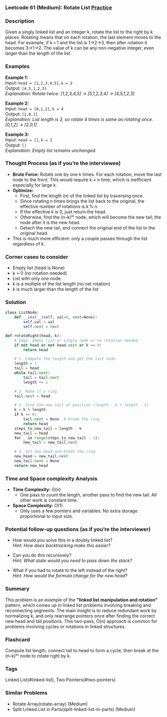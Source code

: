 ### Leetcode 61 (Medium): Rotate List [Practice](https://leetcode.com/problems/rotate-list)

### Description  
Given a singly linked list and an integer k, rotate the list to the right by k places. Rotating means that on each rotation, the last element moves to the head. For example, if k = 1 and the list is 1→2→3, then after rotation it becomes 3→1→2. The value of k can be any non-negative integer, even larger than the length of the list.

### Examples  

**Example 1:**  
Input: `head = [1,2,3,4,5]`, `k = 2`  
Output: `[4,5,1,2,3]`  
*Explanation: Rotate twice: [1,2,3,4,5] → [5,1,2,3,4] → [4,5,1,2,3]*

**Example 2:**  
Input: `head = [0,1,2]`, `k = 4`  
Output: `[2,0,1]`  
*Explanation: List length is 3, so rotate 4 times is same as rotating once. [0,1,2] → [2,0,1]*

**Example 3:**  
Input: `head = []`, `k = 1`  
Output: `[]`  
*Explanation: Empty list remains unchanged.*

### Thought Process (as if you’re the interviewee)  
- **Brute Force:** Rotate one by one k times. For each rotation, move the last node to the front. This would require k × n time, which is inefficient especially for large k.
- **Optimize:**
    - First, find the length (n) of the linked list by traversing once.
    - Since rotating n times brings the list back to the original, the effective number of rotations is k % n.
    - If the effective k is 0, just return the head.
    - Otherwise, find the (n–k)ᵗʰ node, which will become the new tail; the node after it is the new head.
    - Detach the new tail, and connect the original end of the list to the original head.
- This is much more efficient: only a couple passes through the list regardless of k.

### Corner cases to consider  
- Empty list (head is None)
- k = 0 (no rotation needed)
- List with only one node
- k is a multiple of the list length (no net rotation)
- k is much larger than the length of the list

### Solution

```python
class ListNode:
    def __init__(self, val=0, next=None):
        self.val = val
        self.next = next

def rotateRight(head, k):
    # Edge: empty list or single node or no rotation needed
    if not head or not head.next or k == 0:
        return head

    # 1. Compute the length and get the last node
    length = 1
    tail = head
    while tail.next:
        tail = tail.next
        length += 1

    # 2. Make it a ring
    tail.next = head

    # 3. Find the new tail at position (length - k % length - 1)
    k = k % length
    if k == 0:
        tail.next = None  # break the ring
        return head
    steps_to_new_tail = length - k
    new_tail = head
    for _ in range(steps_to_new_tail - 1):
        new_tail = new_tail.next

    # 4. Set new head and break the ring
    new_head = new_tail.next
    new_tail.next = None
    return new_head
```

### Time and Space complexity Analysis  

- **Time Complexity:** O(n)  
    - One pass to count the length, another pass to find the new tail. All other work is constant time.
- **Space Complexity:** O(1)  
    - Only uses a few pointers and variables. No extra storage proportional to input size.

### Potential follow-up questions (as if you’re the interviewer)  

- How would you solve this in a doubly linked list?  
  *Hint: How does backtracking make this easier?*

- Can you do this recursively?  
  *Hint: What state would you need to pass down the stack?*

- What if you had to rotate to the left instead of the right?  
  *Hint: How would the formula change for the new head?*

### Summary
This problem is an example of the **"linked list manipulation and rotation"** pattern, which comes up in linked list problems involving breaking and reconnecting segments. The main insight is to reduce redundant work by normalizing k, and only rearrange pointers once after finding the correct new head and tail positions. This two-pass, O(n) approach is common for problems involving cycles or rotations in linked structures.


### Flashcard
Compute list length, connect tail to head to form a cycle, then break at the (n–k)ᵗʰ node to rotate right by k.

### Tags
Linked List(#linked-list), Two Pointers(#two-pointers)

### Similar Problems
- Rotate Array(rotate-array) (Medium)
- Split Linked List in Parts(split-linked-list-in-parts) (Medium)